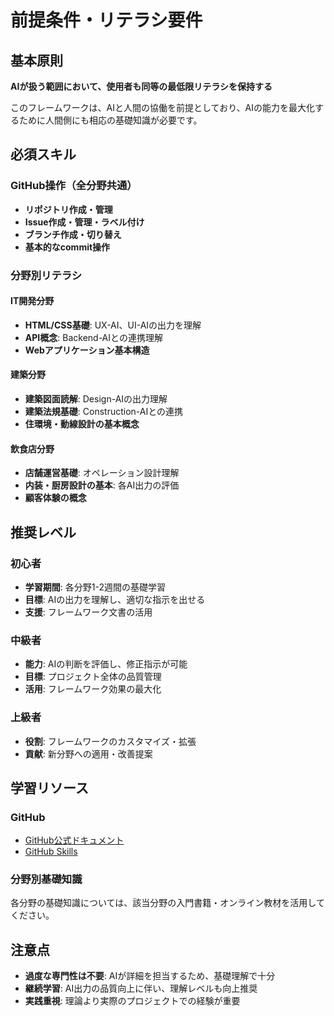 # 前提条件・リテラシ要件

## 基本原則

**AIが扱う範囲において、使用者も同等の最低限リテラシを保持する**

このフレームワークは、AIと人間の協働を前提としており、AIの能力を最大化するために人間側にも相応の基礎知識が必要です。

## 必須スキル

### GitHub操作（全分野共通）
- **リポジトリ作成・管理**
- **Issue作成・管理・ラベル付け**
- **ブランチ作成・切り替え**
- **基本的なcommit操作**

### 分野別リテラシ

#### IT開発分野
- **HTML/CSS基礎**: UX-AI、UI-AIの出力を理解
- **API概念**: Backend-AIとの連携理解
- **Webアプリケーション基本構造**

#### 建築分野
- **建築図面読解**: Design-AIの出力理解
- **建築法規基礎**: Construction-AIとの連携
- **住環境・動線設計の基本概念**

#### 飲食店分野
- **店舗運営基礎**: オペレーション設計理解
- **内装・厨房設計の基本**: 各AI出力の評価
- **顧客体験の概念**

## 推奨レベル

### 初心者
- **学習期間**: 各分野1-2週間の基礎学習
- **目標**: AIの出力を理解し、適切な指示を出せる
- **支援**: フレームワーク文書の活用

### 中級者
- **能力**: AIの判断を評価し、修正指示が可能
- **目標**: プロジェクト全体の品質管理
- **活用**: フレームワーク効果の最大化

### 上級者
- **役割**: フレームワークのカスタマイズ・拡張
- **貢献**: 新分野への適用・改善提案

## 学習リソース

### GitHub
- [GitHub公式ドキュメント](https://docs.github.com)
- [GitHub Skills](https://skills.github.com)

### 分野別基礎知識
各分野の基礎知識については、該当分野の入門書籍・オンライン教材を活用してください。

## 注意点

- **過度な専門性は不要**: AIが詳細を担当するため、基礎理解で十分
- **継続学習**: AI出力の品質向上に伴い、理解レベルも向上推奨
- **実践重視**: 理論より実際のプロジェクトでの経験が重要

